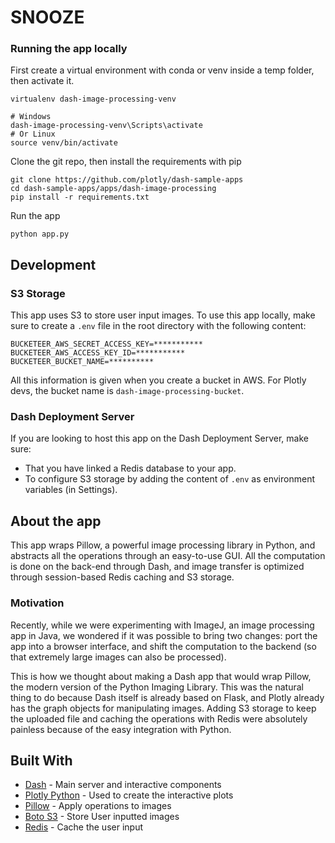 # SNOOZE

### Running the app locally

First create a virtual environment with conda or venv inside a temp folder, then activate it.

```
virtualenv dash-image-processing-venv

# Windows
dash-image-processing-venv\Scripts\activate
# Or Linux
source venv/bin/activate
```

Clone the git repo, then install the requirements with pip
```
git clone https://github.com/plotly/dash-sample-apps
cd dash-sample-apps/apps/dash-image-processing
pip install -r requirements.txt
```

Run the app
```
python app.py
```


## Development

### S3 Storage

This app uses S3 to store user input images. To use this app locally, make sure to create a `.env` file in the root directory with the following content:
```
BUCKETEER_AWS_SECRET_ACCESS_KEY=***********
BUCKETEER_AWS_ACCESS_KEY_ID=***********
BUCKETEER_BUCKET_NAME=**********
```

All this information is given when you create a bucket in AWS. For Plotly devs, the bucket name is `dash-image-processing-bucket`.

### Dash Deployment Server
If you are looking to host this app on the Dash Deployment Server, make sure:
* That you have linked a Redis database to your app.
* To configure S3 storage by adding the content of `.env` as environment variables (in Settings).

## About the app
This app wraps Pillow, a powerful image processing library in Python, and abstracts all the operations through an easy-to-use GUI. All the computation is done on the back-end through Dash, and image transfer is optimized through session-based Redis caching and S3 storage.

### Motivation
Recently, while we were experimenting with ImageJ, an image processing app in Java, we wondered if it was possible to bring two changes: port the app into a browser interface, and shift the computation to the backend (so that extremely large images can also be processed).

This is how we thought about making a Dash app that would wrap Pillow, the modern version of the Python Imaging Library. This was the natural thing to do because Dash itself is already based on Flask, and Plotly already has the graph objects for manipulating images. Adding S3 storage to keep the uploaded file and caching the operations with Redis were absolutely painless because of the easy integration with Python.

## Built With
* [Dash](https://dash.plot.ly/) - Main server and interactive components
* [Plotly Python](https://plot.ly/python/) - Used to create the interactive plots
* [Pillow](http://scikit-learn.org/stable/documentation.html) - Apply operations to images
* [Boto S3](http://boto.cloudhackers.com/en/latest/ref/s3.html) - Store User inputted images
* [Redis](https://redis.io/documentation) - Cache the user input

